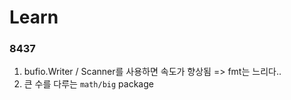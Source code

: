 # Learn

### 8437
1. bufio.Writer / Scanner를 사용하면 속도가 향상됨 => fmt는 느리다..
2. 큰 수를 다루는 `math/big` package
